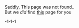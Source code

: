Saddly, This page was not found..<br>
But we *did* find [this](https://jonnygamer.github.io/404/found) page for you

-1-1-1
